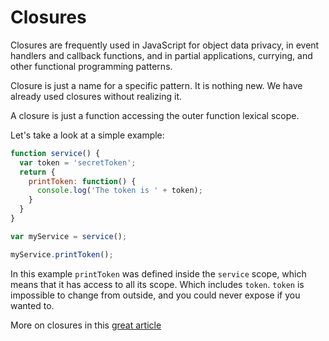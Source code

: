 # Closures

Closures are frequently used in JavaScript for object data privacy, in event handlers and callback functions, and in partial applications, currying, and other functional programming patterns.

Closure is just a name for a specific pattern. It is nothing new. We have already used closures without realizing it.

A closure is just a function accessing the outer function lexical scope.

Let's take a look at a simple example:

```javascript
function service() {
  var token = 'secretToken';
  return {
    printToken: function() {
      console.log('The token is ' + token);
    }
  }
}

var myService = service();

myService.printToken();
```

In this example `printToken` was defined inside the `service` scope, which means that it has access to all its scope. Which includes `token`. `token` is impossible to change from outside, and you could never expose if you wanted to.

More on closures in this [great article](http://renderedtext.com/blog/2015/11/18/closures-are-not-magic/)
